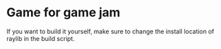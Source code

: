 # Game for game jam
If you want to build it yourself, make sure to change the install location of raylib in the build script.
